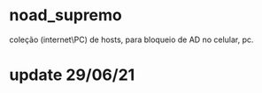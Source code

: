 # noad_supremo
coleção (internet\PC) de hosts, para bloqueio de AD no celular, pc.
# update 29/06/21
